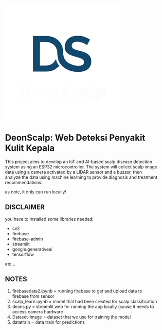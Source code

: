 <img align="center"  src=https://github.com/dartyourt/finalprosic24/blob/main/Logo/logods.png />

# DeonScalp: Web Deteksi Penyakit Kulit Kepala
This project aims to develop an IoT and AI-based scalp disease detection system using an ESP32 microcontroller. The system will collect scalp image data using a camera activated by a LIDAR sensor and a buzzer, then analyze the data using machine learning to provide diagnosis and treatment recommendations.

as note, it only can run locally!

## DISCLAIMER 

you have to installed some libraries needed:

+ cv2
+ firebase
+ firebase-admin
+ streamlit
+ google.generativeai
+ tensorflow

etc...

## NOTES
1. firebasedata2.ipynb = running firebase to get and upload data to firebase from sensor
2. scalp_learn.ipynb   = model that had been created for scalp classification
3. deons.py            = streamlit web for running the app locally (cause it needs to access camera hardware
4. Dataset-Image       = dataset that we use for training the model
5. datatrain           = data train for predictions
